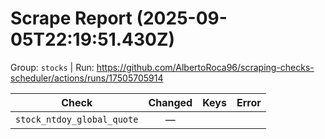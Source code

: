 # Scrape Report (2025-09-05T22:19:51.430Z)

Group: `stocks`  |  Run: https://github.com/AlbertoRoca96/scraping-checks-scheduler/actions/runs/17505705914

| Check | Changed | Keys | Error |
|---|:---:|:--|:--|
| `stock_ntdoy_global_quote` | — |  |  |

